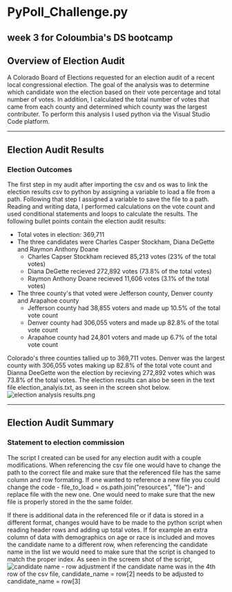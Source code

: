 # PyPoll_Challenge.py

week 3 for Coloumbia's DS bootcamp
---
## Overview of Election Audit
A Colorado Board of Elections requested for an election audit of a recent local congressional election. The goal of the analysis was to determine which candidate won the election based on their vote percentage and total number of votes. In addition, I calculated  the total number of votes that came from each county and determined which county was the largest contributer. To perform this analysis I used python via the Visual Studio Code platform. 

---
## Election Audit Results
### Election Outcomes 
The first step in my audit after importing the csv and os was to link the election results csv to python by assigning a variable to load a file from a path. Following that step I assigned a variable to save the file to a path. Reading and writing data, I performed calculations on the vote count and used conditional statements and loops to calculate the results. The following bullet points contain the election audit results:
* Total votes in election: 369,711
* The three candidates were Charles Casper Stockham, Diana DeGette and Raymon Anthony Doane
  * Charles Capser Stockham recieved 85,213 votes (23% of the total votes)
  * Diana DeGette recieved 272,892 votes (73.8% of the total votes)
  * Raymon Anthony Doane recieved 11,606 votes (3.1% of the total votes)
* The three county's that voted were Jefferson county, Denver county and Arapahoe county
  * Jefferson county had 38,855 voters and made up 10.5% of the total vote count
  * Denver county had 306,055 voters and made up 82.8% of the total vote count
  * Arapahoe county had 24,801 voters and made up 6.7% of the total vote count

Colorado's three counties tallied up to 369,711 votes. Denver was the largest county with 306,055 votes making up 82.8% of the total vote count and Dianna DeeGette  won the election by recieving 272,892 votes which was 73.8% of the total votes. The election results can also be seen in the text file election_analyis.txt, as seen in the screen shot below.
![election analysis results.png](https://user-images.githubusercontent.com/48603147/140675066-96bce950-826e-4073-b7a0-6d4920e6ee19.png)


---
## Election Audit Summary
### Statement to election commission
The script I created can be used for any election audit with a couple modifications. When referencing the csv file one would have to change the path to the correct file and make sure that the referenced file has the same column and row formating. If one wanted to reference a new file you could change the code - file_to_load = os.path.join("resources", "file")- and replace file with the new one. One would need to make sure that the new file is properly stored in the the same folder. 

If there is additional data in the referenced file or if data is stored in a different format, changes would have to be made to the python script when reading header rows and adding up total votes. If for example an extra column of data with demographics on age or race is included and moves the candidate name to a different row, when referencing the candidate name in the list we would need to make sure that the script is changed to match the proper index. As seen in the screem shot of the script,![candidate name - row adjustment](https://user-images.githubusercontent.com/48603147/140681097-ea1306f2-122f-40ca-b1bf-9117632dd8a0.png)
if the candidate name was in the 4th row of the csv file, candidate_name = row[2] needs to be adjusted to candidate_name = row[3]
